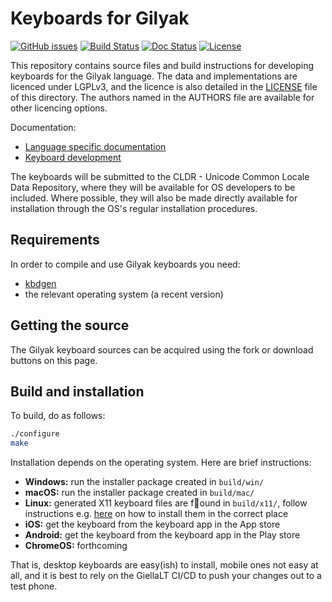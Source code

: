 # Keyboards for Gilyak

[![GitHub issues](https://img.shields.io/github/issues-raw/giellalt/keyboard-niv)](https://github.com/giellalt/keyboard-niv/issues)
[![Build Status](https://github.com/giellalt/keyboard-niv/workflows/Build%20Keyboards/badge.svg)](https://github.com/giellalt/keyboard-niv/actions)
[![Doc Status](https://github.com/giellalt/keyboard-niv/workflows/Build%20Docs/badge.svg)](https://github.com/giellalt/keyboard-niv/actions)
[![License](https://img.shields.io/github/license/giellalt/keyboard-niv)](https://github.com/giellalt/keyboard-niv/blob/main/LICENSE)

This repository contains source files and build instructions for
developing keyboards for the Gilyak language. The data and
implementations are licenced under LGPLv3, and the licence is
also detailed in the [LICENSE](LICENSE) file of this directory. The authors named
in the AUTHORS file are available for other licencing options.

Documentation:

- [Language specific documentation](https://giellalt.github.io/keyboard-niv)
- [Keyboard development](https://giellalt.github.io/keyboards/Overview.html)

The keyboards will be submitted to the CLDR - Unicode Common Locale Data
Repository, where they will be available for OS developers to be
included. Where possible, they will also be made directly available for
installation through the OS's regular installation procedures.

## Requirements

In order to compile and use Gilyak keyboards you need:

- [kbdgen](https://github.com/divvun/kbdgen)
- the relevant operating system (a recent version)

## Getting the source

The Gilyak keyboard sources can be acquired using the fork or download
buttons on this page.

## Build and installation

To build, do as follows:

```sh
./configure
make
```

Installation depends on the operating system. Here are brief instructions:

- __Windows:__ run the installer package created in `build/win/`
- __macOS:__ run the installer package created in `build/mac/`
- __Linux:__ generated X11 keyboard files are found in `build/x11/`, follow
  instructions e.g.
  [here](https://paulguerin.medium.com/install-an-additional-keyboard-layout-on-x11-58e53aaef1e4)
  on how to install them in the correct place
- __iOS:__ get the keyboard from the keyboard app in the App store
- __Android:__ get the keyboard from the keyboard app in the Play store
- __ChromeOS:__ forthcoming

That is, desktop keyboards are easy(ish) to install, mobile ones not easy at all,
and it is best to rely on the GiellaLT CI/CD to push your changes out to a test phone.
